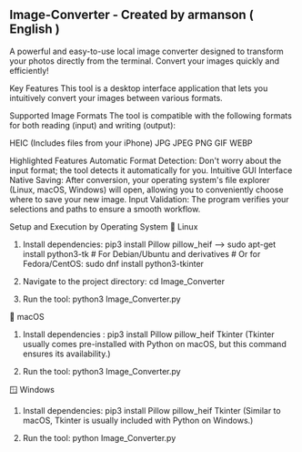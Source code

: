 ## Image-Converter - Created by armanson ( English )
A powerful and easy-to-use local image converter designed to transform your photos directly from the terminal. Convert your images quickly and efficiently!

Key Features
This tool is a desktop interface application that lets you intuitively convert your images between various formats.

Supported Image Formats
The tool is compatible with the following formats for both reading (input) and writing (output):

HEIC (Includes files from your iPhone)
JPG
JPEG
PNG
GIF
WEBP

Highlighted Features
Automatic Format Detection: Don't worry about the input format; the tool detects it automatically for you.
Intuitive GUI Interface
Native Saving: After conversion, your operating system's file explorer (Linux, macOS, Windows) will open, allowing you to conveniently choose where to save your new image.
Input Validation: The program verifies your selections and paths to ensure a smooth workflow.

Setup and Execution by Operating System
🐧 Linux
1. Install dependencies: pip3 install Pillow pillow_heif --> sudo apt-get install python3-tk # For Debian/Ubuntu and derivatives # Or for Fedora/CentOS: sudo dnf install python3-tkinter

2. Navigate to the project directory: cd Image_Converter

3. Run the tool: python3 Image_Converter.py
   
🍎 macOS
1. Install dependencies : pip3 install Pillow pillow_heif Tkinter (Tkinter usually comes pre-installed with Python on macOS, but this command ensures its availability.)

2. Run the tool: python3 Image_Converter.py

🪟 Windows
1. Install dependencies: pip3 install Pillow pillow_heif Tkinter (Similar to macOS, Tkinter is usually included with Python on Windows.)

2. Run the tool: python Image_Converter.py
